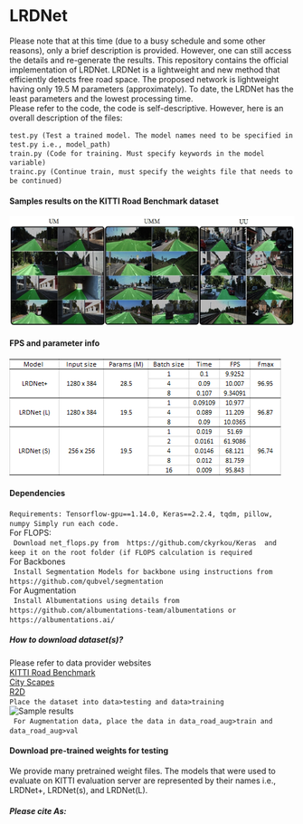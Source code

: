 # LRDNet
Please note that at this time (due to a busy schedule and some other reasons), only a brief description is provided. However, one can still access the details and re-generate the results.
This repository contains the official implementation of LRDNet. LRDNet is a lightweight and new method that efficiently detects free road space. The proposed network is lightweight having only 19.5 M parameters (approximately). To date, the LRDNet has the least parameters and the lowest processing time.  
Please refer to the code, the code is self-descriptive. However, here is an overall description of the files:
```
test.py (Test a trained model. The model names need to be specified in test.py i.e., model_path)
train.py (Code for training. Must specify keywords in the model variable)
trainc.py (Continue train, must specify the weights file that needs to be continued)
```
#### Samples results on the KITTI Road Benchmark dataset     

![Sample results]( https://github.com/abdkhanstd/LRDNet/raw/main/images/qres.jpg)
#### FPS and parameter info     

![Table performance]( https://github.com/abdkhanstd/LRDNet/raw/main/images/table.png)

#### Dependencies  
  ```Requirements: Tensorflow-gpu==1.14.0, Keras==2.2.4, tqdm, pillow, numpy Simply run each code.```  
For FLOPS:  
  ``` Download net_flops.py from  https://github.com/ckyrkou/Keras  and keep it on the root folder (if FLOPS calculation is required```  
For Backbones  
  ``` Install Segmentation Models for backbone using instructions from https://github.com/qubvel/segmentation```  
For Augmentation  
  ``` Install Albumentations using details from https://github.com/albumentations-team/albumentations or https://albumentations.ai/```  

##### How to download dataset(s)? 
Please refer to data provider websites  
[KITTI Road Benchmark]( http://www.cvlibs.net/)  
[City Scapes]( https://www.cityscapes-dataset.com/)  
[R2D]( https://sites.google.com/view/sne-roadseg/dataset)  
```Place the dataset into data>testing and data>training  ```  
![Sample results](https://github.com/abdkhanstd/LRDNet/raw/main/images/folder.png)  
``` For Augmentation data, place the data in data_road_aug>train and data_road_aug>val```  





#### Download pre-trained weights for testing 
We provide many pretrained weight files. The models that were used to evaluate on KITTI evaluation server are represented by their names i.e., LRDNet+, LRDNet(s), and LRDNet(L).

##### Please cite As:



